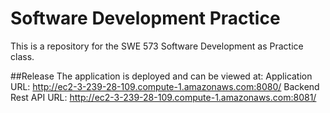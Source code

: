 # Software Development Practice
This is a repository for the SWE 573 Software Development as Practice class.

##Release
The application is deployed and can be viewed at:
Application URL: http://ec2-3-239-28-109.compute-1.amazonaws.com:8080/ 
Backend Rest API URL: http://ec2-3-239-28-109.compute-1.amazonaws.com:8081/ 
